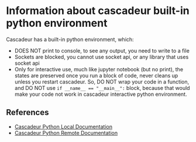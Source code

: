 # Information about cascadeur built-in python environment

Cascadeur has a built-in python environment, which:
- DOES NOT print to console, to see any output, you need to write to a file
- Sockets are blocked, you cannot use socket api, or any library that uses socket api
- Only for interactive use, much like jupyter notebook (but no print), the states are preserved once you run a block of code, never cleans up unless you restart cascadeur. So, DO NOT wrap your code in a function, and DO NOT use `if __name__ == "__main__":` block, because that would make your code not work in cascadeur interactive python environment.

## References
- [Cascadeur Python Local Documentation](casey-docs\markdown)
- [Cascadeur Python Remote Documentation](https://cascadeur.com/python-api/)
